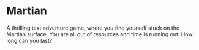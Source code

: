 # Martian

A thrilling text adventure game, where you find yourself stuck on the Martian
surface. You are all out of resources and time is running out. How long can you
last?
